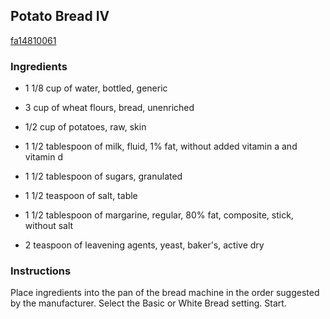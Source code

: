 ## Potato Bread IV

[fa14810061](http://allrecipes.com/recipe/potato-bread-iv/)

### Ingredients

 - 1 1/8 cup of water, bottled, generic

 - 3 cup of wheat flours, bread, unenriched

 - 1/2 cup of potatoes, raw, skin

 - 1 1/2 tablespoon of milk, fluid, 1% fat, without added vitamin a and vitamin d

 - 1 1/2 tablespoon of sugars, granulated

 - 1 1/2 teaspoon of salt, table

 - 1 1/2 tablespoon of margarine, regular, 80% fat, composite, stick, without salt

 - 2 teaspoon of leavening agents, yeast, baker's, active dry

### Instructions

Place ingredients into the pan of the bread machine in the order suggested by the manufacturer. Select the Basic or White Bread setting. Start.
